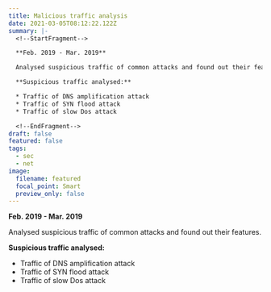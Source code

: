 ```yaml
---
title: Malicious traffic analysis
date: 2021-03-05T08:12:22.122Z
summary: |-
  <!--StartFragment-->

  **Feb. 2019 - Mar. 2019**

  Analysed suspicious traffic of common attacks and found out their features.

  **Suspicious traffic analysed:**

  * Traffic of DNS amplification attack
  * Traffic of SYN flood attack
  * Traffic of slow Dos attack

  <!--EndFragment-->
draft: false
featured: false
tags:
  - sec
  - net
image:
  filename: featured
  focal_point: Smart
  preview_only: false
---
```

  **Feb. 2019 - Mar. 2019**

  Analysed suspicious traffic of common attacks and found out their features.

  **Suspicious traffic analysed:**

* Traffic of DNS amplification attack
* Traffic of SYN flood attack
* Traffic of slow Dos attack
